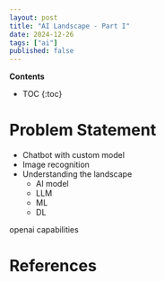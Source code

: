 ```yaml
---
layout: post
title: "AI Landscape - Part I"
date: 2024-12-26
tags: ["ai"]
published: false
---
```


**Contents**
* TOC
{:toc}

# Problem Statement

* Chatbot with custom model
* Image recognition
* Understanding the landscape
    - AI model
    - LLM
    - ML
    - DL

openai capabilities



# References

[^1]: []()